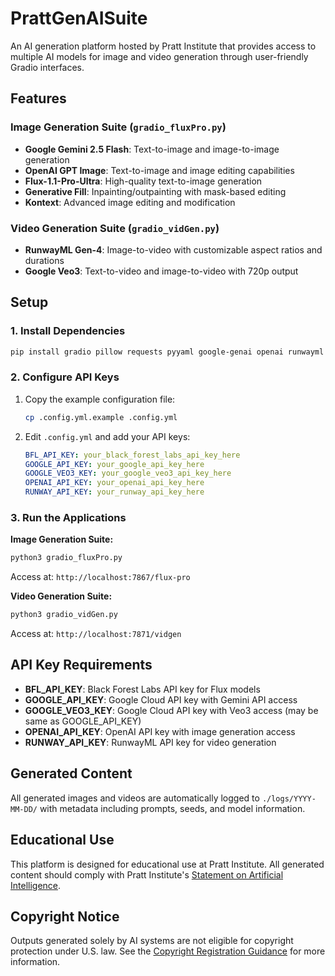 # PrattGenAISuite

An AI generation platform hosted by Pratt Institute that provides access to multiple AI models for image and video generation through user-friendly Gradio interfaces.

## Features

### Image Generation Suite (`gradio_fluxPro.py`)
- **Google Gemini 2.5 Flash**: Text-to-image and image-to-image generation
- **OpenAI GPT Image**: Text-to-image and image editing capabilities  
- **Flux-1.1-Pro-Ultra**: High-quality text-to-image generation
- **Generative Fill**: Inpainting/outpainting with mask-based editing
- **Kontext**: Advanced image editing and modification

### Video Generation Suite (`gradio_vidGen.py`)
- **RunwayML Gen-4**: Image-to-video with customizable aspect ratios and durations
- **Google Veo3**: Text-to-video and image-to-video with 720p output

## Setup

### 1. Install Dependencies

```bash
pip install gradio pillow requests pyyaml google-genai openai runwayml numpy
```

### 2. Configure API Keys

1. Copy the example configuration file:
   ```bash
   cp .config.yml.example .config.yml
   ```

2. Edit `.config.yml` and add your API keys:
   ```yaml
   BFL_API_KEY: your_black_forest_labs_api_key_here
   GOOGLE_API_KEY: your_google_api_key_here
   GOOGLE_VEO3_KEY: your_google_veo3_api_key_here
   OPENAI_API_KEY: your_openai_api_key_here
   RUNWAY_API_KEY: your_runway_api_key_here
   ```

### 3. Run the Applications

**Image Generation Suite:**
```bash
python3 gradio_fluxPro.py
```
Access at: `http://localhost:7867/flux-pro`

**Video Generation Suite:**
```bash
python3 gradio_vidGen.py
```
Access at: `http://localhost:7871/vidgen`

## API Key Requirements

- **BFL_API_KEY**: Black Forest Labs API key for Flux models
- **GOOGLE_API_KEY**: Google Cloud API key with Gemini API access
- **GOOGLE_VEO3_KEY**: Google Cloud API key with Veo3 access (may be same as GOOGLE_API_KEY)
- **OPENAI_API_KEY**: OpenAI API key with image generation access
- **RUNWAY_API_KEY**: RunwayML API key for video generation

## Generated Content

All generated images and videos are automatically logged to `./logs/YYYY-MM-DD/` with metadata including prompts, seeds, and model information.

## Educational Use

This platform is designed for educational use at Pratt Institute. All generated content should comply with Pratt Institute's [Statement on Artificial Intelligence](https://www.pratt.edu/resources/statement-on-artificial-intelligence/).

## Copyright Notice

Outputs generated solely by AI systems are not eligible for copyright protection under U.S. law. See the [Copyright Registration Guidance](https://www.federalregister.gov/documents/2023/03/16/2023-05321/copyright-registration-guidance-works-containing-material-generated-by-artificial-intelligence) for more information.